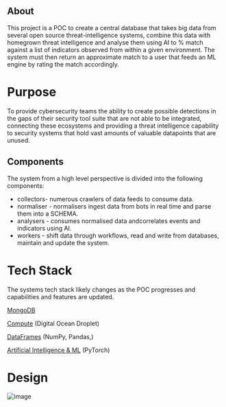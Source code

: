 ## About

This project is a POC to create a central database that takes big data from several open source threat-intelligence systems, combine this data with homegrown threat intelligence and analyse them using AI to % match against a list of indicators observed from within a given environment. The system must then return an approximate match to a user that feeds an ML engine by rating the match accordingly.

# Purpose

To provide cybersecurity teams the ability to create possible detections in the gaps of their security tool suite that are not able to be integrated, connecting these ecosystems and providing a threat intelligence capability to security systems that hold vast amounts of valuable datapoints that are unused.

## Components

The system from a high level perspective is divided into the following components:

* collectors- numerous crawlers of data feeds to consume data.
* normaliser - normalisers ingest data from bots in real time and parse them into a SCHEMA.
* analysers - consumes normalised data andcorrelates events and indicators using AI.
* workers - shift data through workflows, read and write from databases, maintain and update the system.

# Tech Stack

The systems tech stack likely changes as the POC progresses and capabilities and features are updated.

[MongoDB](https://learn.mongodb.com/learning-paths/using-mongodb-with-python?_ga=2.179144166.354275378.1696858985-712848114.1696858985)

[Compute](https://www.digitalocean.com/?refcode=e8a7842ff717https://www.digitalocean.com/?refcode=e8a7842ff717) (Digital Ocean Droplet)

[DataFrames](https://pandas.pydata.org/docs/) (NumPy, Pandas,)

[Artificial Intelligence &amp; ML](https://pytorch.org/) (PyTorch)

# Design

![image](https://github.com/BurnyMack/DeepWatch-AI/assets/58530324/8a8b8468-53b4-42b7-8a06-3496295d4f22)


